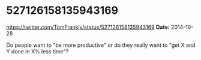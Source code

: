 # 527126158135943169
https://twitter.com/TomFrankly/status/527126158135943169
**Date:** 2014-10-28

Do people want to "be more productive" or do they really want to "get X and Y done in X% less time"?
